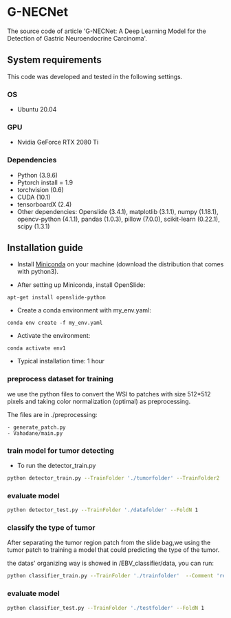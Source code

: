 # G-NECNet
The source code of article 'G-NECNet: A Deep Learning Model for the Detection of Gastric Neuroendocrine Carcinoma'.

## System requirements
This code was developed and tested in the following settings. 
### OS
- Ubuntu 20.04
### GPU
- Nvidia GeForce RTX 2080 Ti
### Dependencies
- Python (3.9.6)
- Pytorch install = 1.9
- torchvision (0.6)
- CUDA (10.1)
- tensorboardX (2.4)
- Other dependencies: Openslide (3.4.1), matplotlib (3.1.1), numpy (1.18.1), opencv-python (4.1.1), pandas (1.0.3), pillow (7.0.0), scikit-learn (0.22.1), scipy (1.3.1)

## Installation guide

- Install [Miniconda](https://docs.conda.io/en/latest/miniconda.html#linux-installers) on your machine (download the distribution that comes with python3).  
  
- After setting up Miniconda, install OpenSlide:  
```
apt-get install openslide-python
```
- Create a conda environment with my_env.yaml:
```
conda env create -f my_env.yaml
```  
- Activate the environment:
```
conda activate env1
```
- Typical installation time: 1 hour

### preprocess dataset for training
we use the python files to convert the WSI to patches with size 512*512 pixels and taking color normalization (optimal) as preprocessing.

The files are in ./preprocessing:
```
- generate_patch.py
- Vahadane/main.py
```

### train model for tumor detecting 
- To run the detector_train.py

```bash
python detector_train.py --TrainFolder './tumorfolder' --TrainFolder2 './normalfolder' --Comment 'resnet50,LR0.001,Decay0.0005' --FoldN 1 --Pretrain
```

### evaluate model
```bash
python detector_test.py --TrainFolder './datafolder' --FoldN 1

```

### classify the type of tumor
After separating the tumor region patch from the slide bag,we using the tumor patch to training a model
that could predicting the type of the tumor.

the datas' organizing way is showed in /EBV_classifier/data, you can run:

```bash
python classifier_train.py --TrainFolder './trainfolder'  --Comment 'resnet50,epoch100,10x,Vahadane' --Pretrain --FoldN 1
```

### evaluate model
```bash
python classifier_test.py --TrainFolder './testfolder' --FoldN 1